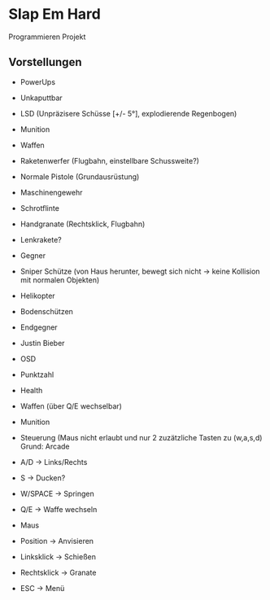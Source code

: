 Slap Em Hard
============

Programmieren Projekt

Vorstellungen
-------------
* PowerUps
 * Unkaputtbar
 * LSD (Unpräzisere Schüsse [+/- 5°], explodierende Regenbogen)
 * Munition
* Waffen
 * Raketenwerfer (Flugbahn, einstellbare Schussweite?)
 * Normale Pistole (Grundausrüstung)
 * Maschinengewehr
 * Schrotflinte
 * Handgranate (Rechtsklick, Flugbahn)
 * Lenkrakete?
* Gegner
 * Sniper Schütze (von Haus herunter, bewegt sich nicht -> keine Kollision mit normalen Objekten)
 * Helikopter
 * Bodenschützen
* Endgegner
 * Justin Bieber

* OSD
 * Punktzahl
 * Health
 * Waffen (über Q/E wechselbar)
  * Munition

* Steuerung (Maus nicht erlaubt und nur 2 zuzätzliche Tasten zu (w,a,s,d) Grund: Arcade
 * A/D -> Links/Rechts
 * S -> Ducken?
 * W/SPACE -> Springen
 * Q/E -> Waffe wechseln
 * Maus
  * Position -> Anvisieren
  * Linksklick -> Schießen
  * Rechtsklick -> Granate
 * ESC -> Menü
